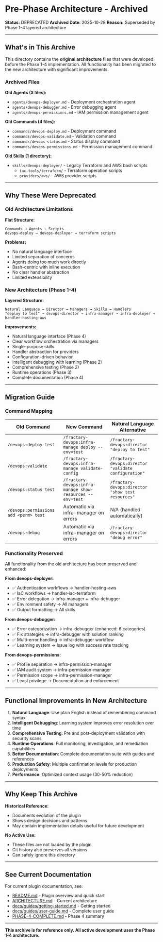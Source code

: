 # Pre-Phase Architecture - Archived

**Status:** DEPRECATED
**Archived Date:** 2025-10-28
**Reason:** Superseded by Phase 1-4 layered architecture

---

## What's in This Archive

This directory contains the **original architecture** files that were developed before the Phase 1-4 implementation. All functionality has been migrated to the new architecture with significant improvements.

### Archived Files

**Old Agents (3 files):**
- `agents/devops-deployer.md` - Deployment orchestration agent
- `agents/devops-debugger.md` - Error debugging agent
- `agents/devops-permissions.md` - IAM permission management agent

**Old Commands (4 files):**
- `commands/devops-deploy.md` - Deployment command
- `commands/devops-validate.md` - Validation command
- `commands/devops-status.md` - Status display command
- `commands/devops-permissions.md` - Permission management command

**Old Skills (1 directory):**
- `skills/devops-deployer/` - Legacy Terraform and AWS bash scripts
  - `iac-tools/terraform/` - Terraform operation scripts
  - `providers/aws/` - AWS provider scripts

---

## Why These Were Deprecated

### Old Architecture Limitations

**Flat Structure:**
```
Commands → Agents → Scripts
devops-deploy → devops-deployer → terraform scripts
```

**Problems:**
- No natural language interface
- Limited separation of concerns
- Agents doing too much work directly
- Bash-centric with inline execution
- No clear handler abstraction
- Limited extensibility

### New Architecture (Phase 1-4)

**Layered Structure:**
```
Natural Language → Director → Managers → Skills → Handlers
"deploy to test" → devops-director → infra-manager → infra-deployer → handler-hosting-aws
```

**Improvements:**
- Natural language interface (Phase 4)
- Clear workflow orchestration via managers
- Single-purpose skills
- Handler abstraction for providers
- Configuration-driven behavior
- Intelligent debugging with learning (Phase 2)
- Comprehensive testing (Phase 2)
- Runtime operations (Phase 3)
- Complete documentation (Phase 4)

---

## Migration Guide

### Command Mapping

| Old Command | New Command | Natural Language Alternative |
|-------------|-------------|------------------------------|
| `/devops:deploy test` | `/fractary-devops:infra-manage deploy --env=test` | `/fractary-devops:director "deploy to test"` |
| `/devops:validate` | `/fractary-devops:infra-manage validate-config` | `/fractary-devops:director "validate configuration"` |
| `/devops:status test` | `/fractary-devops:infra-manage show-resources --env=test` | `/fractary-devops:director "show test resources"` |
| `/devops:permissions add <perm> test` | Automatic via infra-manager on errors | N/A (handled automatically) |
| `/devops:debug` | Automatic via infra-manager on errors | `/fractary-devops:director "debug error"` |

### Functionality Preserved

All functionality from the old architecture has been preserved and enhanced:

**From devops-deployer:**
- ✅ Authentication workflows → handler-hosting-aws
- ✅ IaC workflows → handler-iac-terraform
- ✅ Error delegation → infra-manager + infra-debugger
- ✅ Environment safety → All managers
- ✅ Output formatting → All skills

**From devops-debugger:**
- ✅ Error categorization → infra-debugger (enhanced: 6 categories)
- ✅ Fix strategies → infra-debugger with solution ranking
- ✅ Multi-error handling → infra-debugger workflow
- ✅ Learning system → Issue log with success rate tracking

**From devops-permissions:**
- ✅ Profile separation → infra-permission-manager
- ✅ IAM audit system → infra-permission-manager
- ✅ Permission scope → infra-permission-manager
- ✅ Least privilege → Documentation and enforcement

---

## Functional Improvements in New Architecture

1. **Natural Language**: Use plain English instead of remembering command syntax
2. **Intelligent Debugging**: Learning system improves error resolution over time
3. **Comprehensive Testing**: Pre and post-deployment validation with security scans
4. **Runtime Operations**: Full monitoring, investigation, and remediation capabilities
5. **Better Documentation**: Complete documentation suite with guides and references
6. **Production Safety**: Multiple confirmation levels for production deployments
7. **Performance**: Optimized context usage (30-50% reduction)

---

## Why Keep This Archive

**Historical Reference:**
- Documents evolution of the plugin
- Shows design decisions and patterns
- May contain implementation details useful for future development

**No Active Use:**
- These files are not loaded by the plugin
- Git history also preserves all versions
- Can safely ignore this directory

---

## See Current Documentation

For current plugin documentation, see:
- [README.md](../../README.md) - Plugin overview and quick start
- [ARCHITECTURE.md](../../ARCHITECTURE.md) - Current architecture
- [docs/guides/getting-started.md](../../docs/guides/getting-started.md) - Getting started
- [docs/guides/user-guide.md](../../docs/guides/user-guide.md) - Complete user guide
- [PHASE-4-COMPLETE.md](../../PHASE-4-COMPLETE.md) - Phase 4 summary

---

**This archive is for reference only. All active development uses the Phase 1-4 architecture.**
